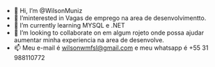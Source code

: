 - 👋 Hi, I’m @WilsonMuniz
- 👀 I’minterested in Vagas de emprego na area de desenvolvimentto.
- 🌱 I’m currently learning  MYSQL e .NET
- 💞️ I’m looking to collaborate on  em algum rojeto onde possa ajudar aumentar minha experiencia na area de desenvolve.
- 📫  Meu e-mail é wilsonwmfsl@gmail.com e meu whatsapp é +55 31 988110772

<!---
WilsonMuniz/WilsonMuniz is a ✨ special ✨ repository because its `README.md` (this file) appears on your GitHub profile.
You can click the Preview link to take a look at your changes.
--->
